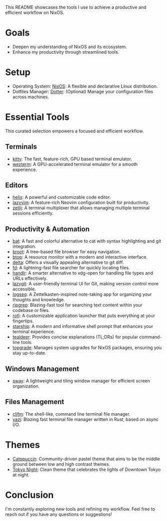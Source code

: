 This README showcases the tools I use to achieve a productive and efficient workflow on NixOS.

# Goals

- Deepen my understanding of NixOS and its ecosystem.
- Enhance my productivity through streamlined tools.

# Setup

- Operating System: [NixOS](https://nixos.org/): A flexible and declarative Linux distribution.
- Dotfiles Manager: [Dotter](https://github.com/SuperCuber/dotter): (Optional) Manage your configuration files across machines.

# Essential Tools

This curated selection empowers a focused and efficient workflow.

## Terminals

- [kitty](https://sw.kovidgoyal.net/kitty/): The fast, feature-rich, GPU based terminal emulator.
- [wezterm](https://wezfurlong.org/wezterm/index.html): A GPU-accelerated terminal emulator for a smooth experience.

## Editors

- [helix](https://helix-editor.com/): A powerful and customizable code editor.
- [lazyvim](https://www.lazyvim.org): A feature-rich Neovim configuration built for productivity.
- [zellij](https://zellij.dev/): A terminal multiplexer that allows managing multiple terminal sessions efficiently.

## Productivity & Automation

- [bat](https://github.com/topics/batcat): A fast and colorful alternative to cat with syntax highlighting and git integration.
- [broot](https://dystroy.org/broot/): A tree-based file browser for easy navigation.
- [btop](https://github.com/topics/monitor-performance): A resource monitor with a modern and interactive interface.
- [delta](https://github.com/dandavison/delta): Offers a visually appealing alternative to git diff.
- [fd](https://github.com/sharkdp/fd): A lightning-fast file searcher for quickly locating files.
- [handlr](https://github.com/topics/handle): A smarter alternative to xdg-open for handling file types and URLs effectively.
- [lazygit](https://github.com/jesseduffield/lazygit): A user-friendly terminal UI for Git, making version control more accessible.
- [logseq](https://logseq.com/): A Zettelkasten-inspired note-taking app for organizing your thoughts and knowledge.
- [ripgrep](https://github.com/BurntSushi/ripgrep): Blazing-fast tool for searching text content within your codebase or files.
- [rofi](https://www.rofi.com/): A customizable application launcher that puts everything at your fingertips.
- [starship](https://starship.rs/): A modern and informative shell prompt that enhances your terminal experience.
- [tealdeer](https://github.com/aarron-lee): Provides concise explanations (TL;DRs) for popular command-line tools.
- [topgrade](https://github.com/topgrade-rs/topgrade): Manages system upgrades for NixOS packages, ensuring you stay up-to-date.

## Windows Management

- [sway](https://github.com/swaywm/sway): A lightweight and tiling window manager for efficient screen organization.

## Files Management

- [clifm](https://github.com/leo-arch/clifm): The shell-like, command line terminal file manager.
- [yazi](https://yazi-rs.github.io): Blazing fast terminal file manager written in Rust, based on async I/O.

# Themes

- [Catppuccin](https://catppuccin.com): Community-driven pastel theme that aims to be the middle ground between low and high contrast themes.
- [Tokyo Night](https://github.com/folke/tokyonight.nvim): Clean theme that celebrates the lights of Downtown Tokyo at night.

# Conclusion

I'm constantly exploring new tools and refining my workflow. Feel free to reach out if you have any questions or suggestions!
